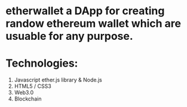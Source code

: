 # etherwallet a DApp for creating randow ethereum wallet which are usuable for any purpose.
# Technologies: 
1. Javascript ether.js library & Node.js
2. HTML5 / CSS3
3. Web3.0
4. Blockchain 
